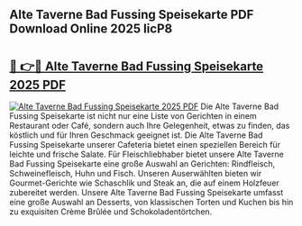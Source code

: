 ## Alte Taverne Bad Fussing Speisekarte PDF Download Online 2025 IicP8

# <h2><a href="http://gc8oyu.nevu.top/?p=Alte+Taverne+Bad+Fussing+Speisekarte">🔗 👉🔴 Alte Taverne Bad Fussing Speisekarte 2025 PDF</a></h2>

[![Alte Taverne Bad Fussing Speisekarte 2025 PDF](https://i.imgur.com/dBaPXMq.png)](http://gc8oyu.nevu.top/?p=Alte+Taverne+Bad+Fussing+Speisekarte)
Die Alte Taverne Bad Fussing Speisekarte ist nicht nur eine Liste von Gerichten in einem Restaurant oder Café, sondern auch Ihre Gelegenheit, etwas zu finden, das köstlich und für Ihren Geschmack geeignet ist. Die Alte Taverne Bad Fussing Speisekarte unserer Cafeteria bietet einen speziellen Bereich für leichte und frische Salate. Für Fleischliebhaber bietet unsere Alte Taverne Bad Fussing Speisekarte eine große Auswahl an Gerichten: Rindfleisch, Schweinefleisch, Huhn und Fisch. Unseren Auserwählten bieten wir Gourmet-Gerichte wie Schaschlik und Steak an, die auf einem Holzfeuer zubereitet werden. Unsere Alte Taverne Bad Fussing Speisekarte umfasst eine große Auswahl an Desserts, von klassischen Torten und Kuchen bis hin zu exquisiten Crème Brûlée und Schokoladentörtchen.
